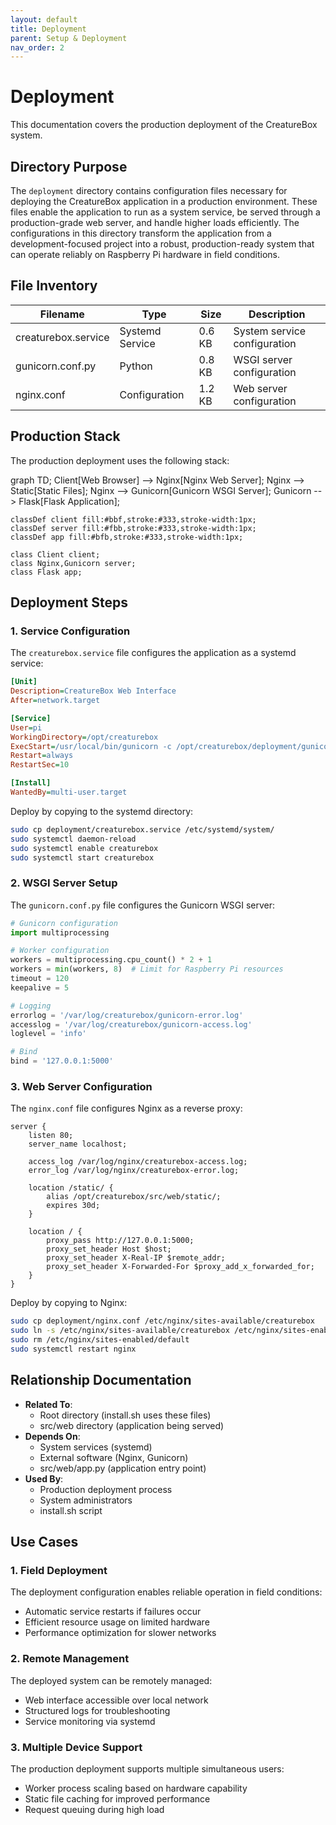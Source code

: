 ```yaml
---
layout: default
title: Deployment
parent: Setup & Deployment
nav_order: 2
---
```


# Deployment

This documentation covers the production deployment of the CreatureBox system.

## Directory Purpose
The `deployment` directory contains configuration files necessary for deploying the CreatureBox application in a production environment. These files enable the application to run as a system service, be served through a production-grade web server, and handle higher loads efficiently. The configurations in this directory transform the application from a development-focused project into a robust, production-ready system that can operate reliably on Raspberry Pi hardware in field conditions.

## File Inventory
| Filename | Type | Size | Description |
|----------|------|------|-------------|
| creaturebox.service | Systemd Service | 0.6 KB | System service configuration |
| gunicorn.conf.py | Python | 0.8 KB | WSGI server configuration |
| nginx.conf | Configuration | 1.2 KB | Web server configuration |

## Production Stack

The production deployment uses the following stack:

<div class="mermaid">
graph TD;
    Client[Web Browser] --> Nginx[Nginx Web Server];
    Nginx --> Static[Static Files];
    Nginx --> Gunicorn[Gunicorn WSGI Server];
    Gunicorn --> Flask[Flask Application];
    
    classDef client fill:#bbf,stroke:#333,stroke-width:1px;
    classDef server fill:#fbb,stroke:#333,stroke-width:1px;
    classDef app fill:#bfb,stroke:#333,stroke-width:1px;
    
    class Client client;
    class Nginx,Gunicorn server;
    class Flask app;
</div>

## Deployment Steps

### 1. Service Configuration

The `creaturebox.service` file configures the application as a systemd service:

```ini
[Unit]
Description=CreatureBox Web Interface
After=network.target

[Service]
User=pi
WorkingDirectory=/opt/creaturebox
ExecStart=/usr/local/bin/gunicorn -c /opt/creaturebox/deployment/gunicorn.conf.py 'src.web.app:create_app("production")'
Restart=always
RestartSec=10

[Install]
WantedBy=multi-user.target
```

Deploy by copying to the systemd directory:

```bash
sudo cp deployment/creaturebox.service /etc/systemd/system/
sudo systemctl daemon-reload
sudo systemctl enable creaturebox
sudo systemctl start creaturebox
```

### 2. WSGI Server Setup

The `gunicorn.conf.py` file configures the Gunicorn WSGI server:

```python
# Gunicorn configuration
import multiprocessing

# Worker configuration
workers = multiprocessing.cpu_count() * 2 + 1
workers = min(workers, 8)  # Limit for Raspberry Pi resources
timeout = 120
keepalive = 5

# Logging
errorlog = '/var/log/creaturebox/gunicorn-error.log'
accesslog = '/var/log/creaturebox/gunicorn-access.log'
loglevel = 'info'

# Bind
bind = '127.0.0.1:5000'
```

### 3. Web Server Configuration

The `nginx.conf` file configures Nginx as a reverse proxy:

```nginx
server {
    listen 80;
    server_name localhost;

    access_log /var/log/nginx/creaturebox-access.log;
    error_log /var/log/nginx/creaturebox-error.log;

    location /static/ {
        alias /opt/creaturebox/src/web/static/;
        expires 30d;
    }

    location / {
        proxy_pass http://127.0.0.1:5000;
        proxy_set_header Host $host;
        proxy_set_header X-Real-IP $remote_addr;
        proxy_set_header X-Forwarded-For $proxy_add_x_forwarded_for;
    }
}
```

Deploy by copying to Nginx:

```bash
sudo cp deployment/nginx.conf /etc/nginx/sites-available/creaturebox
sudo ln -s /etc/nginx/sites-available/creaturebox /etc/nginx/sites-enabled/
sudo rm /etc/nginx/sites-enabled/default
sudo systemctl restart nginx
```

## Relationship Documentation
- **Related To**:
  * Root directory (install.sh uses these files)
  * src/web directory (application being served)
- **Depends On**:
  * System services (systemd)
  * External software (Nginx, Gunicorn)
  * src/web/app.py (application entry point)
- **Used By**:
  * Production deployment process
  * System administrators
  * install.sh script

## Use Cases

### 1. Field Deployment
The deployment configuration enables reliable operation in field conditions:
- Automatic service restarts if failures occur
- Efficient resource usage on limited hardware
- Performance optimization for slower networks

### 2. Remote Management
The deployed system can be remotely managed:
- Web interface accessible over local network
- Structured logs for troubleshooting
- Service monitoring via systemd

### 3. Multiple Device Support
The production deployment supports multiple simultaneous users:
- Worker process scaling based on hardware capability
- Static file caching for improved performance
- Request queuing during high load